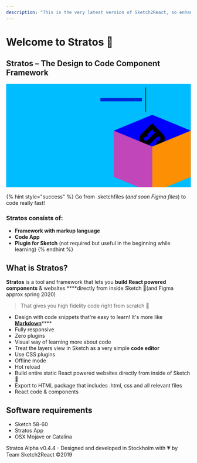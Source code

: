 ```yaml
---
description: "This is the very latest version of Sketch2React, so enhanced we needed a new name \U0001F604\U0001F44D"
---
```


# Welcome to Stratos 🏡

## Stratos – The Design to Code Component Framework

![](.gitbook/assets/1.png)

{% hint style="success" %}
Go from .sketchfiles \(_and soon Figma files_\) to code really fast!

### Stratos consists of:

* **Framework with markup language**
* **Code App**
* **Plugin for Sketch** \(not required but useful in the beginning while learning\)
{% endhint %}

## What is Stratos?

**Stratos** is a tool and framework that lets you **build React powered components** & websites ****directly from inside Sketch 💎\(and Figma approx spring 2020\)

> That gives you high fidelity code right from scratch 💪

* Design with code snippets that're easy to learn! It's more like [**Markdown**](https://en.wikipedia.org/wiki/Markdown)\*\*\*\*
* Fully responsive
* Zero plugins
* Visual way of learning more about code
* Treat the layers view in Sketch as a very simple **code editor**
* Use CSS plugins
* Offline mode
* Hot reload
* Build entire static React powered websites directly from inside of Sketch 🤯
* Export to HTML package that includes .html, css and all relevant files
* React code & components

## Software requirements

* Sketch 58-60
* Stratos App
* OSX Mojave or Catalina

Stratos Alpha v0.4.4 - Designed and developed in Stockholm with 💗 by Team Sketch2React ©2019

